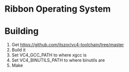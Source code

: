 # Ribbon Operating System

# Building
1. Get https://github.com/itszor/vc4-toolchain/tree/master
2. Build it
3. Set VC4_GCC_PATH to where xgcc is
4. Set VC4_BINUTILS_PATH to where binutils are
5. Make
